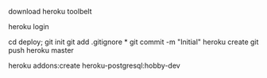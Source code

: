 download heroku toolbelt

heroku login

cd deploy;
git init
git add .gitignore *
git commit -m "Initial"
heroku create
git push heroku master

heroku addons:create heroku-postgresql:hobby-dev